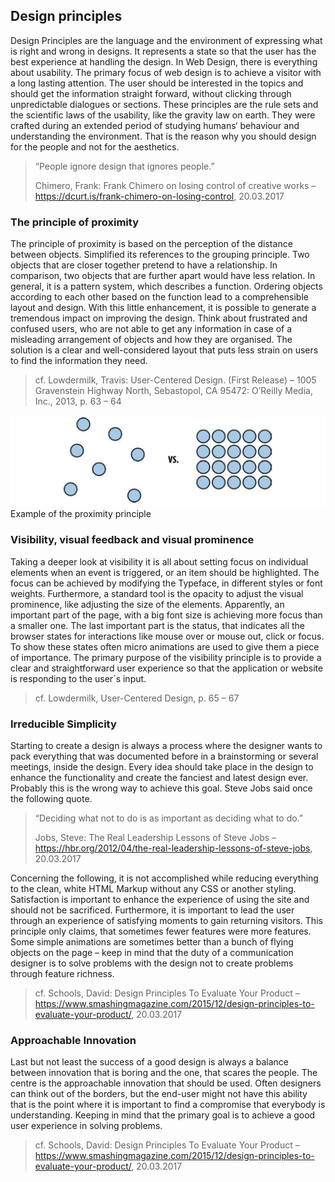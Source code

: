 ## Design principles

Design Principles are the language and the environment of expressing what is right and wrong in designs. It represents a state so that the user has the best experience at handling the design. In Web Design, there is everything about usability. The primary focus of web design is to achieve a visitor with a long lasting attention. The user should be interested in the topics and should get the information straight forward, without clicking through unpredictable dialogues or sections. These principles are the rule sets and the scientific laws of the usability, like the gravity law on earth. They were crafted during an extended period of studying humans‘ behaviour and understanding the environment. That is the reason why you should design for the people and not for the aesthetics.

> “People ignore design that ignores people.”
> 
> Chimero, Frank: Frank Chimero on losing control of creative works – https://dcurt.is/frank-chimero-on-losing-control, 20.03.2017

### The principle of proximity

The principle of proximity is based on the perception of the distance between objects. Simplified its references to the grouping principle. Two objects that are closer together pretend to have a relationship. In comparison, two objects that are further apart would have less relation. In general, it is a pattern system, which describes a function. Ordering objects according to each other based on the function lead to a comprehensible layout and design. With this little enhancement, it is possible to generate a tremendous impact on improving the design. Think about frustrated and confused users, who are not able to get any information in case of a misleading arrangement of objects and how they are organised. The solution is a clear and well-considered layout that puts less strain on users to find the information they need.
> cf. Lowdermilk, Travis: User-Centered Design. (First Release) – 1005 Gravenstein Highway North, Sebastopol, CA 95472: O’Reilly Media, Inc., 2013, p. 63 – 64

![](../../images/figure-1-1_example_of_the_proximity_principle.png)
Example of the proximity principle

### Visibility, visual feedback and visual prominence

Taking a deeper look at visibility it is all about setting focus on individual elements when an event is triggered, or an item should be highlighted. The focus can be achieved by modifying the Typeface, in different styles or font weights. Furthermore, a standard tool is the opacity to adjust the visual prominence, like adjusting the size of the elements. Apparently, an important part of the page, with a big font size is achieving more focus than a smaller one. The last important part is the status, that indicates all the browser states for interactions like mouse over or mouse out, click or focus. To show these states often micro animations are used to give them a piece of importance. The primary purpose of the visibility principle is to provide a clear and straightforward user experience so that the application or website is responding to the user`s input.
> cf. Lowdermilk, User-Centered Design, p. 65 – 67

### Irreducible Simplicity

Starting to create a design is always a process where the designer wants to pack everything that was documented before in a brainstorming or several meetings, inside the design. Every idea should take place in the design to enhance the functionality and create the fanciest and latest design ever. Probably this is the wrong way to achieve this goal. Steve Jobs said once the following quote.

> “Deciding what not to do is as important as deciding what to do.”
>
> Jobs, Steve: The Real Leadership Lessons of Steve Jobs – https://hbr.org/2012/04/the-real-leadership-lessons-of-steve-jobs, 20.03.2017

Concerning the following, it is not accomplished while reducing everything to the clean, white HTML Markup without any CSS or another styling. Satisfaction is important to enhance the experience of using the site and should not be sacrificed. Furthermore, it is important to lead the user through an experience of satisfying moments to gain returning visitors. This principle only claims, that sometimes fewer features were more features. Some simple animations are sometimes better than a bunch of flying objects on the page – keep in mind that the duty of a communication designer is to solve problems with the design not to create problems through feature richness.
> cf. Schools, David: Design Principles To Evaluate Your Product – https://www.smashingmagazine.com/2015/12/design-principles-to-evaluate-your-product/, 20.03.2017

### Approachable Innovation

Last but not least the success of a good design is always a balance between innovation that is boring and the one, that scares the people. The centre is the approachable innovation that should be used. Often designers can think out of the borders, but the end-user might not have this ability that is the point where it is important to find a compromise that everybody is understanding. Keeping in mind that the primary goal is to achieve a good user experience in solving problems.
> cf. Schools, David: Design Principles To Evaluate Your Product – https://www.smashingmagazine.com/2015/12/design-principles-to-evaluate-your-product/, 20.03.2017
